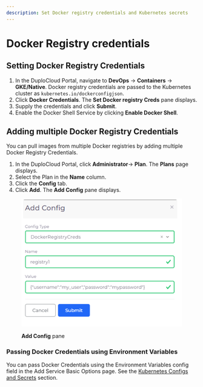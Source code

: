 ```yaml
---
description: Set Docker registry credentials and Kubernetes secrets
---
```


# Docker Registry credentials

## Setting Docker Registry Credentials

1. In the DuploCloud Portal, navigate to  **DevOps** -> **Containers** -> **GKE/Native**. Docker registry credentials are passed to the Kubernetes cluster as `kubernetes.io/dockerconfigjson`.
2. Click **Docker Credentials**. The **Set Docker registry Creds** pane displays.
3. Supply the credentials and click **Submit**.
4. Enable the Docker Shell Service by clicking **Enable Docker Shell**.

## Adding multiple Docker Registry Credentials

You can pull images from multiple Docker registries by adding multiple Docker Registry Credentials.

1. In the DuploCloud Portal, click **Administrator**-> **Plan**. The **Plans** page displays. &#x20;
2. Select the Plan in the **Name** column.
3. Click the **Config** tab.
4. Click **Add**. The **Add Config** pane displays.

<figure><img src="../../../.gitbook/assets/aws_add_config (2).png" alt=""><figcaption><p><strong>Add Config</strong> pane</p></figcaption></figure>

### Passing Docker Credentials using Environment Variables

You can pass Docker Credentials using the Environment Variables config field in the Add Service Basic Options page. See the [Kubernetes Configs and Secrets](../../../kubernetes/kubernetes-configs-and-secrets/) section.
